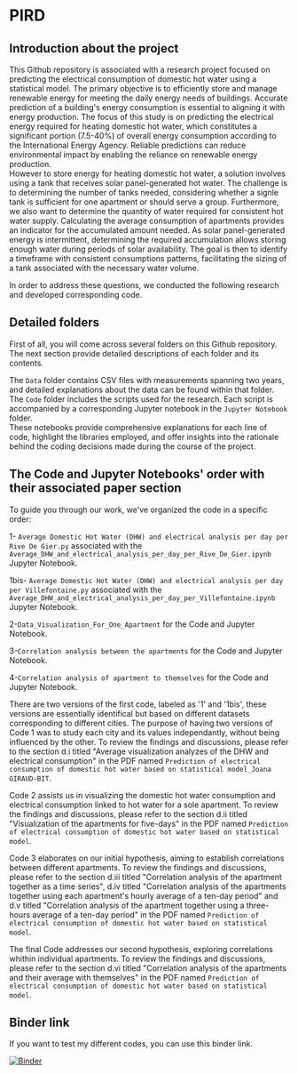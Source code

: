 # PIRD
## Introduction about the project
This Github repository is associated with a research project focused on predicting the electrical consumption of domestic hot water using a statistical model. The primary objective is to efficiently store and manage renewable energy for meeting the daily energy needs of buildings. Accurate prediction of a building's energy consumption is essential to aligning it with energy production. The focus of this study is on predicting the electrical energy required for heating domestic hot water, which constitutes a significant portion (7.5-40%) of overall energy consumption according to the International Energy Agency. Reliable predictions can reduce environmental impact by enabling the reliance on renewable energy production.  
However to store energy for heating domestic hot water, a solution involves using a tank that receives solar panel-generated hot water. The challenge is to determining the number of tanks needed, considering whether a signle tank is sufficient for one apartment or should serve a group. Furthermore, we also want to determine the quantity of water required for consistent hot water supply. Calculating the average consumption of apartments provides an indicator for the accumulated amount needed. As solar panel-generated energy is intermittent, determining the required accumulation allows storing enough water during periods of solar availability. The goal is then to identify a timeframe with consistent consumptions patterns, facilitating the sizing of a tank associated with the necessary water volume.  

In order to address these questions, we conducted the following research and developed corresponding code.  

## Detailed folders
First of all, you will come across several folders on this Github repository. The next section provide detailed descriptions of each folder and its contents.  

The `Data` folder contains CSV files with measurements spanning two years, and detailed explanations about the data can be found within that folder.  
The `Code` folder includes the scripts used for the research. Each script is accompanied by a corresponding Jupyter notebook in the `Jupyter Notebook` folder.  
These notebooks provide comprehensive explanations for each line of code, highlight the libraries employed, and offer insights into the rationale behind the coding decisions made during the course of the project.  


## The Code and Jupyter Notebooks' order with their associated paper section
To guide you through our work, we've organized the code in a specific order:  

1- `Average Domestic Hot Water (DHW) and electrical analysis per day per Rive De Gier.py` associated with the `Average_DHW_and_electrical_analysis_per_day_per_Rive_De_Gier.ipynb` Jupyter Notebook.  

1bis- `Average Domestic Hot Water (DHW) and electrical analysis per day per Villefontaine.py` associated with the `Average_DHW_and_electrical_analysis_per_day_per_Villefontaine.ipynb` Jupyter Notebook.  

2-`Data_Visualization_For_One_Apartment` for the Code and Jupyter Notebook.  

3-`Correlation analysis between the apartments` for the Code and Jupyter Notebook.  

4-`Correlation analysis of apartment to themselves` for the Code and Jupyter Notebook.  

There are two versions of the first code, labeled as '1' and '1bis', these versions are essentially identifical but based on different datasets corresponding to different cities. The purpose of having two versions of Code 1 was to study each city and its values independantly, without being influenced by the other. To review the findings and discussions, please refer to the section d.i titled "Average visualization analyzes of the DHW and electrical consumption" in the PDF named `Prediction of electrical consumption of domestic hot water based on statistical model_Joana GIRAUD-BIT`.

Code 2 assists us in visualizing the domestic hot water consumption and electrical consumption linked to hot water for a sole apartment. To review the findings and discussions, please refer to the section d.ii titled "Visualization of the apartments for five-days" in the PDF named `Prediction of electrical consumption of domestic hot water based on statistical model`.

Code 3 elaborates on our initial hypothesis, aiming to establish correlations between different apartments. To review the findings and discussions, please refer to the section d.iii titled "Correlation analysis of the apartment together as a time series", d.iv titled "Correlation analysis of the apartments together using each apartment's hourly average of a ten-day period" and d.v titled "Correlation analysis of the apartment together using a three-hours average of a ten-day period" in the PDF named `Prediction of electrical consumption of domestic hot water based on statistical model`.

The final Code addresses our second hypothesis, exploring correlations whithin individual apartments. To review the findings and discussions, please refer to the section d.vi titled "Correlation analysis of the apartments and their average with themselves" in the PDF named `Prediction of electrical consumption of domestic hot water based on statistical model`.


## Binder link

If you want to test my different codes, you can use this binder link.  

[![Binder](https://mybinder.org/badge_logo.svg)](https://mybinder.org/v2/gh/Joana-Giraud-Bit/PIRD/HEAD)
